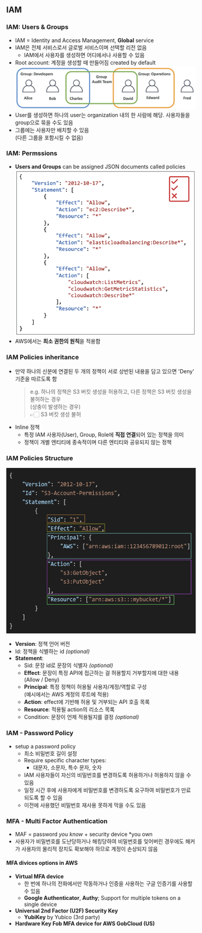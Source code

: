 ## IAM
### IAM: Users & Groups
- IAM = Identity and Access Management, **Global** service
- IAM은 전체 서비스로서 글로벌 서비스이며 선택할 리전 없음
  - IAM에서 사용자를 생성하면 어디에서나 사용할 수 있음
- Root account: 계정을 생성할 때 만들어짐 created by default
![alt text](images/group.png)   
- User를 생성하면 하나의 user는 organization 내의 한 사람에 해당. 사용자들을 group으로 묶을 수도 있음
- 그룹에는 사용자만 배치할 수 있음   
  (다른 그룹을 포함시킬 수 없음)


### IAM: Permssions
- **Users and Groups** can be assigned JSON documents called policies   
![alt text](images/permission.png)   
- AWS에서는 **최소 권한의 원칙**을 적용함

### IAM Policies inheritance
- 만약 하나의 신분에 연결된 두 개의 정책이 서로 상반된 내용을 담고 있으면 'Deny' 기준을 따르도록 함 
    > e.g. 하나의 정책은 S3 버킷 생성을 허용하고, 다른 정책은 S3 버킷 생성을 불허하는 경우   
    > (상충이 발생하는 경우)   
    > 👉🏻 S3 버킷 생성 불허
- Inline 정책
  - 특정 IAM 사용자(User), Group, Role에 **직접 연결**되어 있는 정책을 의미
  - 정책이 개별 엔티티에 종속적이며 다른 엔티티와 공유되지 않는 정책

### IAM Policies Structure
![alt text](images/structure.png)   
- **Version**: 정책 언어 버전
- Id: 정책을 식별하는 id *(optional)*
- **Statement**: 
  - Sid: 문장 id로 문장의 식별자 *(optional)*
  - **Effect**: 문장이 특정 API에 접근하는 걸 허용할지 거부할지에 대한 내용 (Allow / Deny)
  - **Principal**: 특정 정책이 허용될 사용자/계정/역할로 구성   
    (예시에서는 AWS 계정의 루트에 적용)   
  - **Action**: effect에 기반해 허용 및 거부되는 API 호출 목록
  - **Resource**: 적용될 action의 리소스 목록
  - Condition: 문장이 언제 적용될지를 결정 *(optional)*

### IAM - Password Policy
- setup a password policy
  - 최소 비밀번호 길이 설정 
  - Require specific character types:
    - 대문자, 소문자, 특수 문자, 숫자
  - IAM 사용자들이 자신의 비밀번호를 변경하도록 허용하거나 허용하지 않을 수 있음
  - 일정 시간 후에 사용자에게 비밀번호를 변경하도록 요구하여 비밀번호가 만료되도록 할 수 있음
  - 이전에 사용했던 비밀번호 재사용 못하게 막을 수도 있음

### MFA - Multi Factor Authentication
- MAF = password *you know* + security device *you own
- 사용자가 비밀번호를 도난당하거나 해킹당하여 비밀번호를 잊어버린 경우에도 해커가 사용자의 물리적 장치도 확보해야 하므로 계정이 손상되지 않음

#### MFA divices options in AWS 
- **Virtual MFA device**
  - 한 번에 하나의 전화에서만 작동하거나 인증을 사용하는 구글 인증기를 사용할 수 있음
  - **Google Authenticator**, **Authy**; Support for multiple tokens on a single device 
- **Universal 2nd Factor (U2F) Security Key**
  - **YubiKey** by Yubico (3rd party)
- **Hardware Key Fob MFA device for AWS GobCloud (US)**